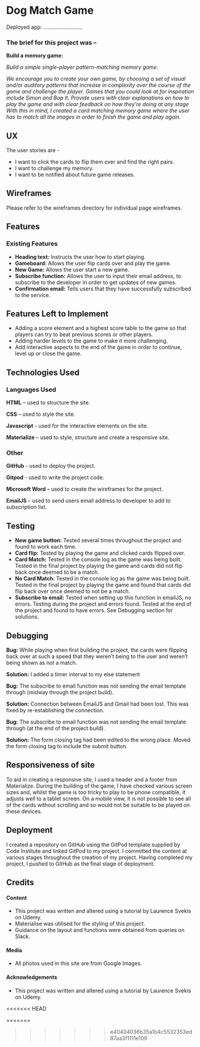 # Dog Match Game

Deployed app: ……………………..

### The brief for this project was –

**Build a memory game:**

*Build a simple single-player pattern-matching memory game.*

*We encourage you to create your own game, by choosing a set of visual and/or auditory patterns that increase in complexity 
over the course of the game and challenge the player. Games that you could look at for inspiration include Simon and Bop It.
Provide users with clear explanations on how to play the game and with clear feedback on how they're doing at any stage
With this in mind, I created a card matching memory game where the user has to match all the images in order to finish the game and play again.*

## UX
The user stories are -
*	I want to click the cards to flip them over and find the right pairs.
*	I want to challenge my memory.
*	I want to be notified about future game releases.

## Wireframes
Please refer to the wireframes directory for individual page wireframes. 

## Features

### Existing Features
*	**Heading text:** Instructs the user how to start playing.
*	**Gameboard:** Allows the user flip cards over and play the game.
*	**New Game:** Allows the user start a new game.
*	**Subscribe function:** Allows the user to input their email address, to subscribe to the developer in order to get updates of new games.
*	**Confirmation email:** Tells users that they have successfully subscribed to the service. 

## Features Left to Implement
*	Adding a score element and a highest score table to the game so that players can try to beat previous scores or other players.
*	Adding harder levels to the game to make it more challenging.
*	Add interactive aspects to the end of the game in order to continue, level up or close the game. 

## Technologies Used

### Languages Used

**HTML** – used to structure the site.

**CSS** – used to style the site.

**Javascript** - used for the interactive elements on the site.

**Materialize** – used to style, structure and create a responsive site.

### Other

**GitHub** - used to deploy the project.

**Gitpod** - used to write the project code.

**Microsoft Word** – used to create the wireframes for the project.

**EmailJS** – used to send users email address to developer to add to subscription list.

## Testing

*	**New game button:** Tested several times throughout the project and found to work each time.
*	**Card flip:** Tested by playing the game and clicked cards flipped over.
*	**Card Match:**  Tested in the console log as the game was being built. Tested in the final project by playing the game 
    and cards did not flip back once deemed to be a match.
*	**No Card Match:** Tested in the console log as the game was being built. Tested in the final project by playing the game 
    and found that cards did flip back over once deemed to not be a match.
*	**Subscribe to email:** Tested when setting up this function in emailJS, no errors. Testing during the project and errors found. 
    Tested at the end of the project and found to have errors. See Debugging section for solutions.

## Debugging

**Bug:** While playing when first building the project, the cards were flipping back over at such a speed that they weren’t being 
        to the user and weren’t being shown as not a match.
        
**Solution:** I added a timer interval to my else statement 


**Bug:** The subscribe to email function was not sending the email template through (midway through the project build).

**Solution:** Connection between EmailJS and Gmail had been lost. This was fixed by re-establishing the connection.


**Bug:** The subscribe to email function was not sending the email template through (at the end of the project build).

**Solution:** The form closing tag had been edited to the wrong place. Moved the form closing tag to include the submit button.


## Responsiveness of site

To aid in creating a responsive site, I used a header and a footer from Materialize. 
During the building of the game, I have checked various screen sizes and, whilst the game is too tricky to play to be phone compatible, 
it adjusts well to a tablet screen. On a mobile view, it is not possible to see all of the cards without scrolling and so would not be suitable 
to be played on these devices.

## Deployment

I created a repository on GitHub using the GitPod template supplied by Code Institute and linked GitPod to my project. I committed the 
content at various stages throughout the creation of my project. 
Having completed my project, I pushed to GitHub as the final stage of deployment. 

## Credits

#### Content
*	This project was written and altered using a tutorial by Laurence Svekis on Udemy. 
*	Materialise was utilised for the styling of this project.
*	Guidance on the layout and functions were obtained from queries on Slack.

#### Media
*	All photos used in this site are from Google Images.

#### Acknowledgements
*	This project was written and altered using a tutorial by Laurence Svekis on Udemy. 

<<<<<<< HEAD
 
=======
 


>>>>>>> e40404036b35a1b4c5532353ed87aa3f1111e109
